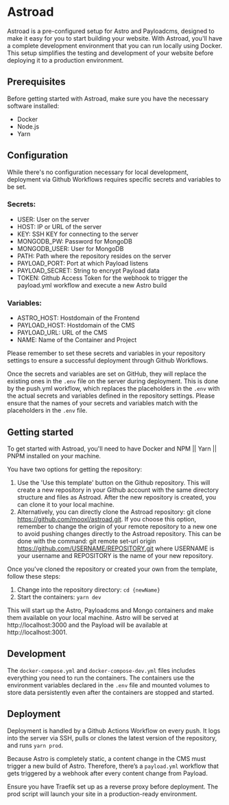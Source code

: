 # Astroad

Astroad is a pre-configured setup for Astro and Payloadcms, designed to make it easy for you to start building your website. With Astroad, you'll have a complete development environment that you can run locally using Docker. This setup simplifies the testing and development of your website before deploying it to a production environment.

## Prerequisites

Before getting started with Astroad, make sure you have the necessary software installed:

- Docker
- Node.js
- Yarn

## Configuration

While there's no configuration necessary for local development, deployment via Github Workflows requires specific secrets and variables to be set.

### Secrets:

- USER: User on the server
- HOST: IP or URL of the server
- KEY: SSH KEY for connecting to the server
- MONGODB_PW: Password for MongoDB
- MONGODB_USER: User for MongoDB
- PATH: Path where the repository resides on the server
- PAYLOAD_PORT: Port at which Payload listens
- PAYLOAD_SECRET: String to encrypt Payload data
- TOKEN: Github Access Token for the webhook to trigger the payload.yml workflow and execute a new Astro build

### Variables:

- ASTRO_HOST: Hostdomain of the Frontend
- PAYLOAD_HOST: Hostdomain of the CMS
- PAYLOAD_URL: URL of the CMS
- NAME: Name of the Container and Project

Please remember to set these secrets and variables in your repository settings to ensure a successful deployment through Github Workflows.

Once the secrets and variables are set on GitHub, they will replace the existing ones in the `.env` file on the server during deployment. This is done by the push.yml workflow, which replaces the placeholders in the `.env` with the actual secrets and variables defined in the repository settings. Please ensure that the names of your secrets and variables match with the placeholders in the `.env` file.

## Getting started

To get started with Astroad, you'll need to have Docker and NPM || Yarn || PNPM installed on your machine.

You have two options for getting the repository:

1. Use the 'Use this template' button on the Github repository. This will create a new repository in your Github account with the same directory structure and files as Astroad. After the new repository is created, you can clone it to your local machine.
1. Alternatively, you can directly clone the Astroad repository: git clone https://github.com/mooxl/astroad.git. If you choose this option, remember to change the origin of your remote repository to a new one to avoid pushing changes directly to the Astroad repository. This can be done with the command: git remote set-url origin https://github.com/USERNAME/REPOSITORY.git where USERNAME is your username and REPOSITORY is the name of your new repository.

Once you've cloned the repository or created your own from the template, follow these steps:

1. Change into the repository directory: `cd {newName}`
1. Start the containers: `yarn dev`

This will start up the Astro, Payloadcms and Mongo containers and make them available on your local machine. Astro will be served at http://localhost:3000 and the Payload will be available at http://localhost:3001.

## Development

The `docker-compose.yml` and `docker-compose-dev.yml` files includes everything you need to run the containers. The containers use the environment variables declared in the `.env` file and mounted volumes to store data persistently even after the containers are stopped and started.

## Deployment

Deployment is handled by a Github Actions Workflow on every push. It logs into the server via SSH, pulls or clones the latest version of the repository, and runs `yarn prod`.

Because Astro is completely static, a content change in the CMS must trigger a new build of Astro. Therefore, there’s a `payload.yml` workflow that gets triggered by a webhook after every content change from Payload.

Ensure you have Traefik set up as a reverse proxy before deployment. The prod script will launch your site in a production-ready environment.
